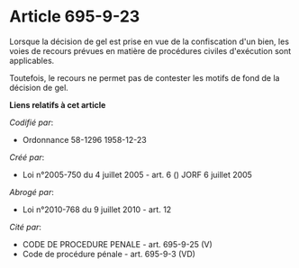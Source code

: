 # Article 695-9-23

Lorsque la décision de gel est prise en vue de la confiscation d'un bien, les voies de recours prévues en matière de
procédures civiles d'exécution sont applicables.

Toutefois, le recours ne permet pas de contester les motifs de fond de la décision de gel.

**Liens relatifs à cet article**

_Codifié par_:

  - Ordonnance 58-1296 1958-12-23

_Créé par_:

  - Loi n°2005-750 du 4 juillet 2005 - art. 6 () JORF 6 juillet 2005

_Abrogé par_:

  - Loi n°2010-768 du 9 juillet 2010 - art. 12

_Cité par_:

  - CODE DE PROCEDURE PENALE - art. 695-9-25 (V)
  - Code de procédure pénale - art. 695-9-3 (VD)
